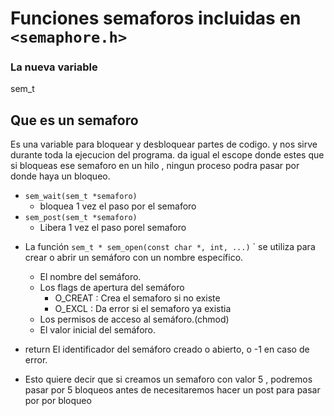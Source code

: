# Funciones semaforos  incluidas en  `<semaphore.h>`

### La nueva variable
sem_t

## Que es un semaforo 
Es una variable para bloquear y desbloquear partes de codigo. y nos sirve durante toda la ejecucion del programa. da igual el escope donde estes que si bloqueas ese semaforo en un hilo , ningun proceso podra pasar por donde haya un bloqueo.
- `sem_wait(sem_t *semaforo)`
	- bloquea 1 vez el paso por el semaforo
- `sem_post(sem_t *semaforo)`
	- Libera 1 vez el paso porel  semaforo

 * La función `sem_t * sem_open(const char *, int, ...)`
` 
	 se utiliza para crear o abrir un semáforo con un nombre específico.
 
	* El nombre del semáforo.
 	* Los flags de apertura del semáforo
	 	-  O_CREAT : Crea el semaforo si no existe
        - O_EXCL : Da error si el semaforo ya existia
 	*  Los permisos de acceso al semáforo.(chmod)
 	* El valor inicial del semáforo.
 
 * return El identificador del semáforo creado o abierto, o -1 en caso de error.
 
- Esto quiere decir que si creamos un semaforo con valor 5 , podremos pasar por 5 bloqueos antes de necesitaremos hacer un post para pasar por por bloqueo
